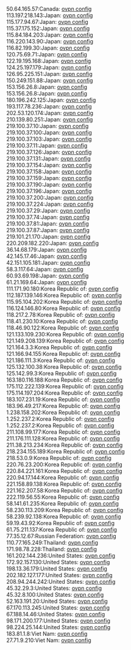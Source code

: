 50.64.165.57:Canada: [ovpn config](vpn/50_64_165_57.ovpn)  
113.197.218.143:Japan: [ovpn config](vpn/113_197_218_143.ovpn)  
115.177.94.67:Japan: [ovpn config](vpn/115_177_94_67.ovpn)  
115.37.175.152:Japan: [ovpn config](vpn/115_37_175_152.ovpn)  
115.84.184.203:Japan: [ovpn config](vpn/115_84_184_203.ovpn)  
116.220.143.90:Japan: [ovpn config](vpn/116_220_143_90.ovpn)  
116.82.199.30:Japan: [ovpn config](vpn/116_82_199_30.ovpn)  
120.75.69.71:Japan: [ovpn config](vpn/120_75_69_71.ovpn)  
122.19.195.168:Japan: [ovpn config](vpn/122_19_195_168.ovpn)  
124.25.197.179:Japan: [ovpn config](vpn/124_25_197_179.ovpn)  
126.95.225.151:Japan: [ovpn config](vpn/126_95_225_151.ovpn)  
150.249.151.88:Japan: [ovpn config](vpn/150_249_151_88.ovpn)  
153.156.26.8:Japan: [ovpn config](vpn/153_156_26_8.ovpn)  
153.156.26.8:Japan: [ovpn config](vpn/153_156_26_8.ovpn)  
180.196.242.125:Japan: [ovpn config](vpn/180_196_242_125.ovpn)  
193.117.78.236:Japan: [ovpn config](vpn/193_117_78_236.ovpn)  
202.53.120.174:Japan: [ovpn config](vpn/202_53_120_174.ovpn)  
210.139.80.251:Japan: [ovpn config](vpn/210_139_80_251.ovpn)  
219.100.37.10:Japan: [ovpn config](vpn/219_100_37_10.ovpn)  
219.100.37.100:Japan: [ovpn config](vpn/219_100_37_100.ovpn)  
219.100.37.103:Japan: [ovpn config](vpn/219_100_37_103.ovpn)  
219.100.37.11:Japan: [ovpn config](vpn/219_100_37_11.ovpn)  
219.100.37.126:Japan: [ovpn config](vpn/219_100_37_126.ovpn)  
219.100.37.131:Japan: [ovpn config](vpn/219_100_37_131.ovpn)  
219.100.37.154:Japan: [ovpn config](vpn/219_100_37_154.ovpn)  
219.100.37.158:Japan: [ovpn config](vpn/219_100_37_158.ovpn)  
219.100.37.159:Japan: [ovpn config](vpn/219_100_37_159.ovpn)  
219.100.37.190:Japan: [ovpn config](vpn/219_100_37_190.ovpn)  
219.100.37.196:Japan: [ovpn config](vpn/219_100_37_196.ovpn)  
219.100.37.200:Japan: [ovpn config](vpn/219_100_37_200.ovpn)  
219.100.37.224:Japan: [ovpn config](vpn/219_100_37_224.ovpn)  
219.100.37.29:Japan: [ovpn config](vpn/219_100_37_29.ovpn)  
219.100.37.74:Japan: [ovpn config](vpn/219_100_37_74.ovpn)  
219.100.37.81:Japan: [ovpn config](vpn/219_100_37_81.ovpn)  
219.100.37.87:Japan: [ovpn config](vpn/219_100_37_87.ovpn)  
219.101.21.170:Japan: [ovpn config](vpn/219_101_21_170.ovpn)  
220.209.182.220:Japan: [ovpn config](vpn/220_209_182_220.ovpn)  
36.14.68.179:Japan: [ovpn config](vpn/36_14_68_179.ovpn)  
42.145.17.46:Japan: [ovpn config](vpn/42_145_17_46.ovpn)  
42.151.105.181:Japan: [ovpn config](vpn/42_151_105_181.ovpn)  
58.3.117.64:Japan: [ovpn config](vpn/58_3_117_64.ovpn)  
60.93.69.198:Japan: [ovpn config](vpn/60_93_69_198.ovpn)  
61.21.169.64:Japan: [ovpn config](vpn/61_21_169_64.ovpn)  
111.171.90.180:Korea Republic of: [ovpn config](vpn/111_171_90_180.ovpn)  
112.187.139.146:Korea Republic of: [ovpn config](vpn/112_187_139_146.ovpn)  
115.95.104.202:Korea Republic of: [ovpn config](vpn/115_95_104_202.ovpn)  
116.124.146.80:Korea Republic of: [ovpn config](vpn/116_124_146_80.ovpn)  
118.217.2.78:Korea Republic of: [ovpn config](vpn/118_217_2_78.ovpn)  
118.41.230.10:Korea Republic of: [ovpn config](vpn/118_41_230_10.ovpn)  
118.46.90.122:Korea Republic of: [ovpn config](vpn/118_46_90_122.ovpn)  
121.133.109.230:Korea Republic of: [ovpn config](vpn/121_133_109_230.ovpn)  
121.149.208.139:Korea Republic of: [ovpn config](vpn/121_149_208_139.ovpn)  
121.164.3.3:Korea Republic of: [ovpn config](vpn/121_164_3_3.ovpn)  
121.166.94.155:Korea Republic of: [ovpn config](vpn/121_166_94_155.ovpn)  
121.186.111.3:Korea Republic of: [ovpn config](vpn/121_186_111_3.ovpn)  
125.132.100.38:Korea Republic of: [ovpn config](vpn/125_132_100_38.ovpn)  
125.142.99.3:Korea Republic of: [ovpn config](vpn/125_142_99_3.ovpn)  
163.180.116.188:Korea Republic of: [ovpn config](vpn/163_180_116_188.ovpn)  
175.112.222.139:Korea Republic of: [ovpn config](vpn/175_112_222_139.ovpn)  
175.114.197.204:Korea Republic of: [ovpn config](vpn/175_114_197_204.ovpn)  
183.107.231.19:Korea Republic of: [ovpn config](vpn/183_107_231_19.ovpn)  
183.96.49.217:Korea Republic of: [ovpn config](vpn/183_96_49_217.ovpn)  
1.238.158.202:Korea Republic of: [ovpn config](vpn/1_238_158_202.ovpn)  
1.252.237.2:Korea Republic of: [ovpn config](vpn/1_252_237_2.ovpn)  
1.252.237.2:Korea Republic of: [ovpn config](vpn/1_252_237_2.ovpn)  
211.108.99.177:Korea Republic of: [ovpn config](vpn/211_108_99_177.ovpn)  
211.176.111.128:Korea Republic of: [ovpn config](vpn/211_176_111_128.ovpn)  
211.38.213.234:Korea Republic of: [ovpn config](vpn/211_38_213_234.ovpn)  
218.234.155.189:Korea Republic of: [ovpn config](vpn/218_234_155_189.ovpn)  
218.53.0.9:Korea Republic of: [ovpn config](vpn/218_53_0_9.ovpn)  
220.76.23.200:Korea Republic of: [ovpn config](vpn/220_76_23_200.ovpn)  
220.84.221.161:Korea Republic of: [ovpn config](vpn/220_84_221_161.ovpn)  
220.94.17.144:Korea Republic of: [ovpn config](vpn/220_94_17_144.ovpn)  
221.158.89.138:Korea Republic of: [ovpn config](vpn/221_158_89_138.ovpn)  
221.162.207.58:Korea Republic of: [ovpn config](vpn/221_162_207_58.ovpn)  
222.119.56.55:Korea Republic of: [ovpn config](vpn/222_119_56_55.ovpn)  
58.141.61.235:Korea Republic of: [ovpn config](vpn/58_141_61_235.ovpn)  
58.230.113.209:Korea Republic of: [ovpn config](vpn/58_230_113_209.ovpn)  
58.239.92.138:Korea Republic of: [ovpn config](vpn/58_239_92_138.ovpn)  
59.19.43.92:Korea Republic of: [ovpn config](vpn/59_19_43_92.ovpn)  
61.75.211.137:Korea Republic of: [ovpn config](vpn/61_75_211_137.ovpn)  
77.35.12.67:Russian Federation: [ovpn config](vpn/77_35_12_67.ovpn)  
110.77.165.249:Thailand: [ovpn config](vpn/110_77_165_249.ovpn)  
171.98.78.228:Thailand: [ovpn config](vpn/171_98_78_228.ovpn)  
161.202.144.236:United States: [ovpn config](vpn/161_202_144_236.ovpn)  
172.92.157.130:United States: [ovpn config](vpn/172_92_157_130.ovpn)  
198.13.36.179:United States: [ovpn config](vpn/198_13_36_179.ovpn)  
202.182.127.177:United States: [ovpn config](vpn/202_182_127_177.ovpn)  
208.94.244.242:United States: [ovpn config](vpn/208_94_244_242.ovpn)  
45.32.29.3:United States: [ovpn config](vpn/45_32_29_3.ovpn)  
45.32.8.100:United States: [ovpn config](vpn/45_32_8_100.ovpn)  
52.163.191.20:United States: [ovpn config](vpn/52_163_191_20.ovpn)  
67.170.113.245:United States: [ovpn config](vpn/67_170_113_245.ovpn)  
67.188.14.46:United States: [ovpn config](vpn/67_188_14_46.ovpn)  
98.171.200.177:United States: [ovpn config](vpn/98_171_200_177.ovpn)  
98.224.25.144:United States: [ovpn config](vpn/98_224_25_144.ovpn)  
183.81.1.8:Viet Nam: [ovpn config](vpn/183_81_1_8.ovpn)  
27.71.9.210:Viet Nam: [ovpn config](vpn/27_71_9_210.ovpn)  
